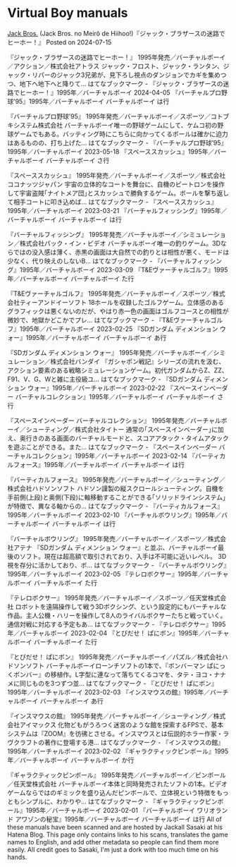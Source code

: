 # Virtual Boy manuals

[Jack Bros.](https://gamemanual.midnightmeattrain.com/entry/%E3%82%B8%E3%83%A3%E3%83%83%E3%82%AF%E3%83%BB%E3%83%96%E3%83%A9%E3%82%B6%E3%83%BC%E3%82%B9%E3%81%AE%E8%BF%B7%E8%B7%AF%E3%81%A7%E3%83%92%E3%83%BC%E3%83%9B%E3%83%BC%EF%BC%81) (Jack Bros. no Meirô de Hiihoo!)『ジャック・ブラザースの迷路でヒーホー！』
Posted on 2024-07-15


『ジャック・ブラザースの迷路でヒーホー！』 1995年発売／バーチャルボーイ／アクション／株式会社アトラス ジャック・フロスト、ジャック・ランタン、ジャック・リパーのジャック3兄弟が、見下ろし視点のダンジョンでカギを集めつつ、地下へ地下へと降りて…
はてなブックマーク - 『ジャック・ブラザースの迷路でヒーホー！』1995年／バーチャルボーイ
2024-04-05
『バーチャルプロ野球’95』1995年／バーチャルボーイ
バーチャルボーイ は行

『バーチャルプロ野球’95』 1995年発売／バーチャルボーイ／スポーツ／コトブキシステム株式会社 バーチャルボーイ唯一の野球ゲームにして、ケムコ初の野球ゲームでもある。バッティング時にこちらに向かってくるボールは確かに迫力はあるものの、打ち上げた…
はてなブックマーク - 『バーチャルプロ野球’95』1995年／バーチャルボーイ
2023-05-18
『スペーススカッシュ』1995年／バーチャルボーイ
バーチャルボーイ さ行

『スペーススカッシュ』 1995年発売／バーチャルボーイ／スポーツ／株式会社ココナッツジャパン 宇宙の立体的なコートを舞台に、自機のピートロンを操作して宇宙盗賊｢ナイトメア団｣とスカッシュで勝負するゲーム。ボールを撃ち返して相手コートに叩き込めば…
はてなブックマーク - 『スペーススカッシュ』1995年／バーチャルボーイ
2023-03-21
『バーチャルフィッシング』1995年／バーチャルボーイ
バーチャルボーイ は行

『バーチャルフィッシング』 1995年発売／バーチャルボーイ／シミュレーション／株式会社パック・イン・ビデオ バーチャルボーイ唯一の釣りゲーム。3Dならではの没入感は薄く、赤黒の画面は大自然での釣りとは相性が悪く、モードは少なく、代り映えのしないB…
はてなブックマーク - 『バーチャルフィッシング』1995年／バーチャルボーイ
2023-03-09
『T&Eヴァーチャルゴルフ』1995年／バーチャルボーイ
バーチャルボーイ た行

『T&Eヴァーチャルゴルフ』 1995年発売／バーチャルボーイ／スポーツ／株式会社ティーアンドイーソフト 18ホールを収録したゴルフゲーム。立体感のあるグラフィックは悪くないのだが、やはり赤一色の画面はゴルフコースとの相性が微妙で、地獄かどこかでプレ…
はてなブックマーク - 『T&Eヴァーチャルゴルフ』1995年／バーチャルボーイ
2023-02-25
『SDガンダム ディメンション ウォー』1995年／バーチャルボーイ
バーチャルボーイ あ行

『SDガンダム ディメンション ウォー』 1995年発売／バーチャルボーイ／シミュレーション／株式会社バンダイ 『ガシャポン戦記』シリーズの流れを汲む、アクション要素のある戦略シミュレーションゲーム。初代ガンダムからZ、ZZ、F91、V、G、Wと雑に主役級ユ…
はてなブックマーク - 『SDガンダム ディメンション ウォー』1995年／バーチャルボーイ
2023-02-22
『スペースインベーダー バーチャルコレクション』1995年／バーチャルボーイ
バーチャルボーイ さ行

『スペースインベーダー バーチャルコレクション』 1995年発売／バーチャルボーイ／シューティング／株式会社タイトー 通常の｢スペースインベーダー｣に加え、奥行きのある画面のバーチャルモードと、スコアアタック・タイムアタックを遊ぶことができる。また…
はてなブックマーク - 『スペースインベーダー バーチャルコレクション』1995年／バーチャルボーイ
2023-02-14
『バーティカルフォース』1995年／バーチャルボーイ
バーチャルボーイ は行

『バーティカルフォース』 1995年発売／バーチャルボーイ／シューティング／株式会社ハドソンソフト ハドソン謹製の縦スクロールシューティング。自機を手前側(上段)と奥側(下段)に軸移動することができる｢ソリッドラインシステム｣が特徴で、異なる軸からの…
はてなブックマーク - 『バーティカルフォース』1995年／バーチャルボーイ
2023-02-10
『バーチャルボウリング』1995年／バーチャルボーイ
バーチャルボーイ は行

『バーチャルボウリング』 1995年発売／バーチャルボーイ／スポーツ／株式会社アテナ 『SDガンダム ディメンション ウォー』と並ぶ、バーチャルボーイ最後のソフト。現在は超高額で取引されており、入手は不可能に近いレベル。 3D視を存分に活かしており、ボ…
はてなブックマーク - 『バーチャルボウリング』1995年／バーチャルボーイ
2023-02-05
『テレロボクサー』1995年／バーチャルボーイ
バーチャルボーイ た行

『テレロボクサー』 1995年発売／バーチャルボーイ／スポーツ／任天堂株式会社 ロボットを遠隔操作して戦う3Dボクシング、という設定的にもバーチャルな作品。主人公機・ハリーを操作して8人のライバルボクサーたちと戦っていく。通信対戦に対応する予定もあ…
はてなブックマーク - 『テレロボクサー』1995年／バーチャルボーイ
2023-02-04
『とびだせ！ ぱにボン』1995年／バーチャルボーイ
バーチャルボーイ た行

『とびだせ！ ぱにボン』 1995年発売／バーチャルボーイ／パズル／株式会社ハドソンソフト バーチャルボーイローンチソフトの1本で、『ボンバーマン ぱにっくボンバー』の移植作。L字型に連なって落ちてくるコマを、タテ・ヨコ・ナナメに同じものを3つずつ並…
はてなブックマーク - 『とびだせ！ ぱにボン』1995年／バーチャルボーイ
2023-02-03
『インスマウスの館』1995年／バーチャルボーイ
バーチャルボーイ あ行

『インスマウスの館』 1995年発売／バーチャルボーイ／シューティング／株式会社アイマックス 化物どもがうろつく迷宮のような館を探索するFPSで、基本システムは『ZOOM』を彷彿とさせる。インスマウスとは伝説的ホラー作家・ラヴクラフトの著作に登場する港…
はてなブックマーク - 『インスマウスの館』1995年／バーチャルボーイ
2023-02-02
『ギャラクティックピンボール』1995年／バーチャルボーイ
バーチャルボーイ か行

『ギャラクティックピンボール』 1995年発売／バーチャルボーイ／ピンボール／任天堂株式会社 バーチャルボーイ本体と同時発売されたソフトの1本。ビデオゲームならではのギミックを盛り込んだピンボールで、立体視という特徴をもっともシンプルに、わかりや…
はてなブックマーク - 『ギャラクティックピンボール』1995年／バーチャルボーイ
2023-02-01
『バーチャルボーイ ワリオランド アワゾンの秘宝』1995年／バーチャルボーイ
バーチャルボーイ は行 
All of these manuals have been scanned and are hosted by Jackall Sasaki at his Hatena Blog. This page only contains links to his scans, translates the game names to English, and add other metadata so people can find them more easily. All credit goes to Sasaki, I'm just a dork with too much time on his hands.